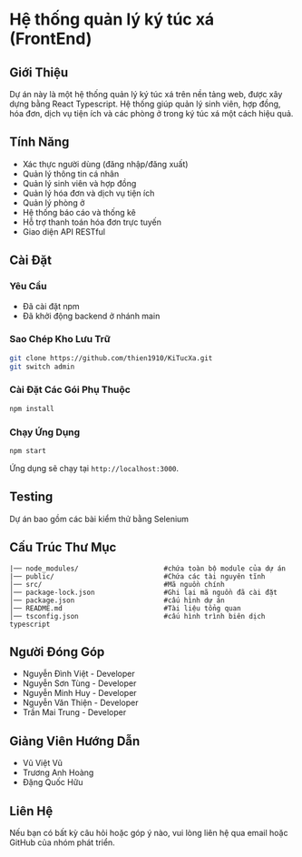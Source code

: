 # Hệ thống quản lý ký túc xá (FrontEnd)

## Giới Thiệu
Dự án này là một hệ thống quản lý ký túc xá trên nền tảng web, được xây dựng bằng React Typescript. Hệ thống giúp quản lý sinh viên, hợp đồng, hóa đơn, dịch vụ tiện ích và các phòng ở trong ký túc xá một cách hiệu quả.

## Tính Năng
- Xác thực người dùng (đăng nhập/đăng xuất)
- Quản lý thông tin cá nhân
- Quản lý sinh viên và hợp đồng
- Quản lý hóa đơn và dịch vụ tiện ích
- Quản lý phòng ở
- Hệ thống báo cáo và thống kê
- Hỗ trợ thanh toán hóa đơn trực tuyến
- Giao diện API RESTful

## Cài Đặt
### Yêu Cầu
- Đã cài đặt npm
- Đã khởi động backend ở nhánh main
### Sao Chép Kho Lưu Trữ
```sh
git clone https://github.com/thien1910/KiTucXa.git
git switch admin


```

### Cài Đặt Các Gói Phụ Thuộc
```sh
npm install
```

### Chạy Ứng Dụng
```sh
npm start
```
Ứng dụng sẽ chạy tại `http://localhost:3000`.

## Testing
Dự án bao gồm các bài kiểm thử bằng Selenium


## Cấu Trúc Thư Mục
```
|── node_modules/                     #chứa toàn bộ module của dự án
|── public/                           #Chứa các tài nguyên tĩnh                
│── src/                              #Mã nguồn chính
│── package-lock.json                 #Ghi lại mã nguồn đã cài đặt
│── package.json                      #cấu hình dự án
│── README.md                         #Tài liệu tổng quan
│── tsconfig.json                     #cấu hình trình biên dịch typescript
```

## Người Đóng Góp
- Nguyễn Đình Việt - Developer
- Nguyễn Sơn Tùng - Developer
- Nguyễn Minh Huy - Developer
- Nguyễn Văn Thiện - Developer
- Trần Mai Trung - Developer

## Giảng Viên Hướng Dẫn
- Vũ Việt Vũ
- Trương Anh Hoàng
- Đặng Quốc Hữu

## Liên Hệ
Nếu bạn có bất kỳ câu hỏi hoặc góp ý nào, vui lòng liên hệ qua email hoặc GitHub của nhóm phát triển.
